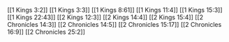 [[1 Kings 3:2]]
[[1 Kings 3:3]]
[[1 Kings 8:61]]
[[1 Kings 11:4]]
[[1 Kings 15:3]]
[[1 Kings 22:43]]
[[2 Kings 12:3]]
[[2 Kings 14:4]]
[[2 Kings 15:4]]
[[2 Chronicles 14:3]]
[[2 Chronicles 14:5]]
[[2 Chronicles 15:17]]
[[2 Chronicles 16:9]]
[[2 Chronicles 25:2]]
